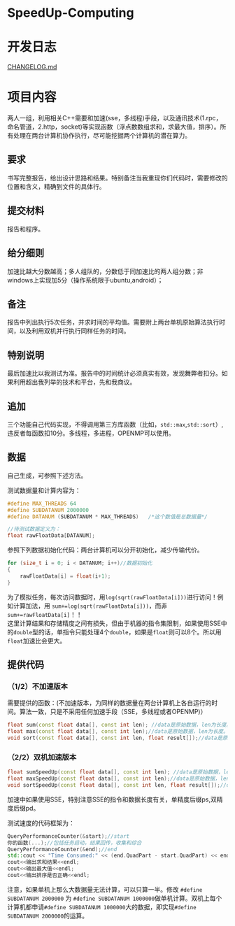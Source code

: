 # SpeedUp-Computing

# 开发日志
[CHANGELOG.md](./docs/CHANGELOG.md)

# 项目内容
两人一组，利用相关C++需要和加速(sse，多线程)手段，以及通讯技术(1.rpc，命名管道，2.http，socket)等实现函数（浮点数数组求和，求最大值，排序）。所有处理在两台计算机协作执行，尽可能挖掘两个计算机的潜在算力。

## 要求
书写完整报告，给出设计思路和结果。特别备注当我重现你们代码时，需要修改的位置和含义，精确到文件的具体行。

## 提交材料
报告和程序。

## 给分细则
加速比越大分数越高；多人组队的，分数低于同加速比的两人组分数；非windows上实现加5分（操作系统限于ubuntu,android）；

## 备注
报告中列出执行5次任务，并求时间的平均值。需要附上两台单机原始算法执行时间，以及利用双机并行执行同样任务的时间。

## 特别说明
最后加速比以我测试为准。报告中的时间统计必须真实有效，发现舞弊者扣分。如果利用超出我列举的技术和平台，先和我商议。

## 追加
三个功能自己代码实现，不得调用第三方库函数（比如，`std::max`,`std::sort`）,违反者每函数扣10分。多线程，多进程，OPENMP可以使用。

## 数据
自己生成，可参照下述方法。

测试数据量和计算内容为：

```cpp
#define MAX_THREADS 64
#define SUBDATANUM 2000000
#define DATANUM (SUBDATANUM * MAX_THREADS)   /*这个数值是总数据量*/

//待测试数据定义为：
float rawFloatData[DATANUM];
```

参照下列数据初始化代码：两台计算机可以分开初始化，减少传输代价。
```cpp
for (size_t i = 0; i < DATANUM; i++)//数据初始化
{
	rawFloatData[i] = float(i+1);
}
```

为了模拟任务，每次访问数据时，用`log(sqrt(rawFloatData[i]))`进行访问！例如计算加法，用 `sum+=log(sqrt(rawFloatData[i]))`，而非`sum+=rawFloatData[i]`！！  
这里计算结果和存储精度之间有损失，但由于机器的指令集限制，如果使用SSE中的`double`型的话，单指令只能处理4个`double`，如果是`float`则可以8个。所以用`float`加速比会更大。

## 提供代码
### （1/2）不加速版本  
需要提供的函数：(不加速版本，为同样的数据量在两台计算机上各自运行的时间。算法一致，只是不采用任何加速手段（SSE，多线程或者OPENMP)）

```cpp
float sum(const float data[], const int len); //data是原始数据，len为长度。结果通过函数返回
float max(const float data[], const int len);//data是原始数据，len为长度。结果通过函数返回
void sort(const float data[], const int len, float result[]);//data是原始数据，len为长度。排序结果在result中。
```

### （2/2）双机加速版本  
```cpp
float sumSpeedUp(const float data[], const int len); //data是原始数据，len为长度。结果通过函数返回
float maxSpeedUp(const float data[], const int len);//data是原始数据，len为长度。结果通过函数返回
void sortSpeedUp(const float data[], const int len, float result[]);//data是原始数据，len为长度。排序结果在result中。
```
加速中如果使用SSE，特别注意SSE的指令和数据长度有关，单精度后缀ps,双精度后缀pd。

测试速度的代码框架为：
```cpp
QueryPerformanceCounter(&start);//start  
你的函数(...);//包括任务启动，结果回传，收集和综合
QueryPerformanceCounter(&end);//end
std::cout << "Time Consumed:" << (end.QuadPart - start.QuadPart) << endl;
cout<<输出求和结果<<endl;
cout<<输出最大值<<endl;
cout<<输出排序是否正确<<endl;
```

注意，如果单机上那么大数据量无法计算，可以只算一半。修改 `#define SUBDATANUM 2000000` 为 `#define SUBDATANUM 1000000`做单机计算。双机上每个计算机都申请`#define SUBDATANUM 1000000`大的数据，即实现`#define SUBDATANUM 2000000`的运算。